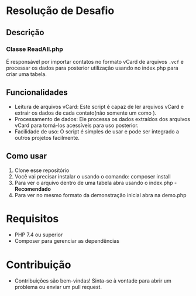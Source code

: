 # Resolução de Desafio

## Descrição

### Classe ReadAll.php 

É responsável por importar contatos no formato vCard de arquivos `.vcf` e processar os dados para posterior utilização usando no index.php para criar uma tabela.

## Funcionalidades

- Leitura de arquivos vCard: Este script é capaz de ler arquivos vCard e extrair os dados de cada contato(não somente um como ).
- Processamento de dados: Ele processa os dados extraídos dos arquivos vCard para torná-los acessíveis para uso posterior.
- Facilidade de uso: O script é simples de usar e pode ser integrado a outros projetos facilmente.

## Como usar

1. Clone esse repositório
2. Você vai precisar instalar o usando o comando: composer install 
3. Para ver o arquivo dentro de uma tabela abra usando o index.php - **Recomendado**
4. Para ver no mesmo formato da demonstração inicial abra na demo.php

# Requisitos

- PHP 7.4 ou superior
- Composer para gerenciar as dependências

# Contribuição
- Contribuições são bem-vindas! Sinta-se à vontade para abrir um problema ou enviar um pull request.



